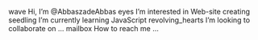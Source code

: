wave Hi, I’m @AbbaszadeAbbas
eyes I’m interested in Web-site creating
seedling I’m currently learning JavaScript
revolving_hearts I’m looking to collaborate on ...
mailbox How to reach me ...